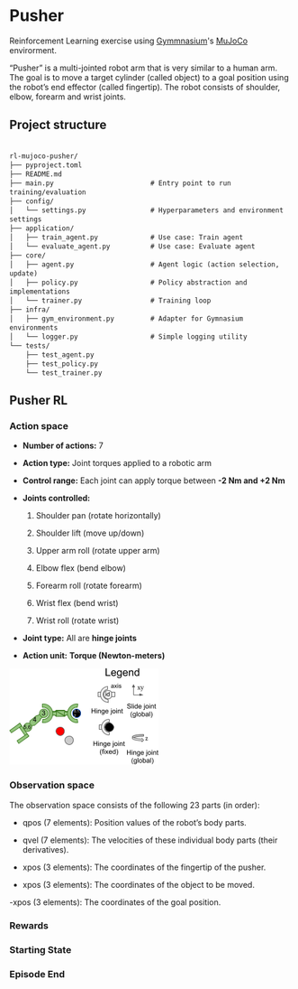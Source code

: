 # Pusher

Reinforcement Learning exercise using [Gymmnasium](https://gymnasium.farama.org/)'s [MuJoCo](https://mujoco.org/) envirorment.

“Pusher” is a multi-jointed robot arm that is very similar to a human arm. The goal is to move a target cylinder (called object) to a goal position using the robot’s end effector (called fingertip). The robot consists of shoulder, elbow, forearm and wrist joints.


## Project structure
```

rl-mujoco-pusher/
├── pyproject.toml
├── README.md
├── main.py                        # Entry point to run training/evaluation
├── config/
│   └── settings.py                # Hyperparameters and environment settings
├── application/
│   ├── train_agent.py             # Use case: Train agent
│   └── evaluate_agent.py          # Use case: Evaluate agent
├── core/
│   ├── agent.py                   # Agent logic (action selection, update)
│   ├── policy.py                  # Policy abstraction and implementations
│   └── trainer.py                 # Training loop
├── infra/
│   ├── gym_environment.py         # Adapter for Gymnasium environments
│   └── logger.py                  # Simple logging utility
└── tests/
    ├── test_agent.py
    ├── test_policy.py
    └── test_trainer.py
```


## Pusher RL

### Action space

-   **Number of actions:** 7

-   **Action type:** Joint torques applied to a robotic arm

-   **Control range:** Each joint can apply torque between **-2 Nm and +2 Nm**

-   **Joints controlled:**

    1.  Shoulder pan (rotate horizontally)

    2.  Shoulder lift (move up/down)

    3.  Upper arm roll (rotate upper arm)

    4.  Elbow flex (bend elbow)

    5.  Forearm roll (rotate forearm)

    6.  Wrist flex (bend wrist)

    7.  Wrist roll (rotate wrist)

-   **Joint type:** All are **hinge joints**

-   **Action unit:** **Torque (Newton-meters)**

![pusher](https://github.com/MartinezAgullo/rl-mujoco-pusher/blob/main/docs/pusher.png)

### Observation space
The observation space consists of the following 23 parts (in order):

- qpos (7 elements): Position values of the robot’s body parts.

- qvel (7 elements): The velocities of these individual body parts (their derivatives).

- xpos (3 elements): The coordinates of the fingertip of the pusher.

- xpos (3 elements): The coordinates of the object to be moved.

-xpos (3 elements): The coordinates of the goal position.


### Rewards

### Starting State

### Episode End
